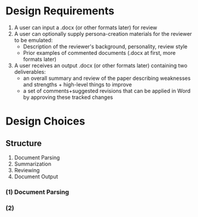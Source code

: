 # Design Requirements

1. A user can input a .docx (or other formats later) for review
2. A user can optionally supply persona-creation materials for the reviewer to be emulated:
    - Description of the reviewer's background, personality, review style
    - Prior examples of commented documents (.docx at first, more formats later)
3. A user receives an output .docx (or other formats later) containing two deliverables: 
    - an overall summary and review of the paper describing weaknesses and strengths + high-level things to improve 
    - a set of comments+suggested revisions that can be applied in Word by approving these tracked changes


# Design Choices
## Structure
1. Document Parsing
2. Summarization
3. Reviewing
4. Document Output

### (1) Document Parsing

### (2) 